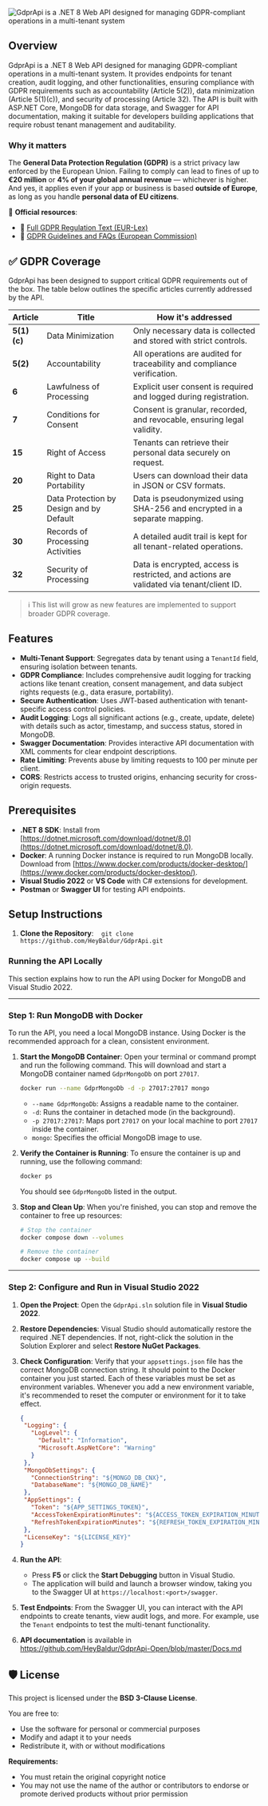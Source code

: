 ![GdprApi is a .NET 8 Web API designed for managing GDPR-compliant operations in a multi-tenant system](https://github.com/user-attachments/assets/0b4e40a2-a788-4e28-9b2b-f9b63d6fdf6c)

## Overview
GdprApi is a .NET 8 Web API designed for managing GDPR-compliant operations in a multi-tenant system. It provides endpoints for tenant creation, audit logging, and other functionalities, ensuring compliance with GDPR requirements such as accountability (Article 5(2)), data minimization (Article 5(1)(c)), and security of processing (Article 32). The API is built with ASP.NET Core, MongoDB for data storage, and Swagger for API documentation, making it suitable for developers building applications that require robust tenant management and auditability.

### Why it matters

The **General Data Protection Regulation (GDPR)** is a strict privacy law enforced by the European Union. Failing to comply can lead to fines of up to **€20 million** or **4% of your global annual revenue** — whichever is higher. And yes, it applies even if your app or business is based **outside of Europe**, as long as you handle **personal data of EU citizens**.

🔗 **Official resources**:

* 📘 [Full GDPR Regulation Text (EUR-Lex)](https://eur-lex.europa.eu/eli/reg/2016/679/oj)
* 📄 [GDPR Guidelines and FAQs (European Commission)](https://commission.europa.eu/law/law-topic/data-protection_en)

## ✅ GDPR Coverage

GdprApi has been designed to support critical GDPR requirements out of the box. The table below outlines the specific articles currently addressed by the API.

| Article | Title                                              | How it's addressed |
|---------|----------------------------------------------------|---------------------|
| **5(1)(c)** | Data Minimization                                 | Only necessary data is collected and stored with strict controls. |
| **5(2)**     | Accountability                                     | All operations are audited for traceability and compliance verification. |
| **6**        | Lawfulness of Processing                          | Explicit user consent is required and logged during registration. |
| **7**        | Conditions for Consent                            | Consent is granular, recorded, and revocable, ensuring legal validity. |
| **15**       | Right of Access                                   | Tenants can retrieve their personal data securely on request. |
| **20**       | Right to Data Portability                         | Users can download their data in JSON or CSV formats. |
| **25**       | Data Protection by Design and by Default          | Data is pseudonymized using SHA-256 and encrypted in a separate mapping. |
| **30**       | Records of Processing Activities                  | A detailed audit trail is kept for all tenant-related operations. |
| **32**       | Security of Processing                            | Data is encrypted, access is restricted, and actions are validated via tenant/client ID. |

> ℹ️ This list will grow as new features are implemented to support broader GDPR coverage.

## Features
- **Multi-Tenant Support**: Segregates data by tenant using a `TenantId` field, ensuring isolation between tenants.
- **GDPR Compliance**: Includes comprehensive audit logging for tracking actions like tenant creation, consent management, and data subject rights requests (e.g., data erasure, portability).
- **Secure Authentication**: Uses JWT-based authentication with tenant-specific access control policies.
- **Audit Logging**: Logs all significant actions (e.g., create, update, delete) with details such as actor, timestamp, and success status, stored in MongoDB.
- **Swagger Documentation**: Provides interactive API documentation with XML comments for clear endpoint descriptions.
- **Rate Limiting**: Prevents abuse by limiting requests to 100 per minute per client.
- **CORS**: Restricts access to trusted origins, enhancing security for cross-origin requests.

## Prerequisites
- **.NET 8 SDK**: Install from [https://dotnet.microsoft.com/download/dotnet/8.0](https://dotnet.microsoft.com/download/dotnet/8.0).
- **Docker**: A running Docker instance is required to run MongoDB locally. Download from [https://www.docker.com/products/docker-desktop/](https://www.docker.com/products/docker-desktop/).
- **Visual Studio 2022** or **VS Code** with C# extensions for development.
- **Postman** or **Swagger UI** for testing API endpoints.

## Setup Instructions
1. **Clone the Repository**:
   ``` git clone https://github.com/HeyBaldur/GdprApi.git ```

### Running the API Locally
This section explains how to run the API using Docker for MongoDB and Visual Studio 2022.

---

### Step 1: Run MongoDB with Docker
To run the API, you need a local MongoDB instance. Using Docker is the recommended approach for a clean, consistent environment.

1.  **Start the MongoDB Container**: Open your terminal or command prompt and run the following command. This will download and start a MongoDB container named `GdprMongoDb` on port `27017`.

    ```bash
    docker run --name GdprMongoDb -d -p 27017:27017 mongo
    ```

    - `--name GdprMongoDb`: Assigns a readable name to the container.
    - `-d`: Runs the container in detached mode (in the background).
    - `-p 27017:27017`: Maps port `27017` on your local machine to port `27017` inside the container.
    - `mongo`: Specifies the official MongoDB image to use.

2.  **Verify the Container is Running**: To ensure the container is up and running, use the following command:

    ```bash
    docker ps
    ```

    You should see `GdprMongoDb` listed in the output.

3.  **Stop and Clean Up**: When you're finished, you can stop and remove the container to free up resources:

    ```bash
    # Stop the container
    docker compose down --volumes

    # Remove the container
    docker compose up --build
    ```
    
---

### Step 2: Configure and Run in Visual Studio 2022
1.  **Open the Project**: Open the `GdprApi.sln` solution file in **Visual Studio 2022**.

2.  **Restore Dependencies**: Visual Studio should automatically restore the required .NET dependencies. If not, right-click the solution in the Solution Explorer and select **Restore NuGet Packages**.

3.  **Check Configuration**: Verify that your `appsettings.json` file has the correct MongoDB connection string. It should point to the Docker container you just started. Each of these variables must be set as environment variables. Whenever you add a new environment variable, it's recommended to reset the computer or environment for it to take effect.

    ```json
    {
     "Logging": {
       "LogLevel": {
         "Default": "Information",
         "Microsoft.AspNetCore": "Warning"
       }
     },
     "MongoDbSettings": {
       "ConnectionString": "${MONGO_DB_CNX}",
       "DatabaseName": "${MONGO_DB_NAME}"
     },
     "AppSettings": {
       "Token": "${APP_SETTINGS_TOKEN}",
       "AccessTokenExpirationMinutes": "${ACCESS_TOKEN_EXPIRATION_MINUTES}",
       "RefreshTokenExpirationMinutes": "${REFRESH_TOKEN_EXPIRATION_MINUTES}"
     },
     "LicenseKey": "${LICENSE_KEY}"
    }
    ```

4.  **Run the API**:
    -   Press **F5** or click the **Start Debugging** button in Visual Studio.
    -   The application will build and launch a browser window, taking you to the Swagger UI at `https://localhost:<port>/swagger`.

5.  **Test Endpoints**: From the Swagger UI, you can interact with the API endpoints to create tenants, view audit logs, and more. For example, use the `Tenant` endpoints to test the multi-tenant functionality.
6.  **API documentation** is available in https://github.com/HeyBaldur/GdprApi-Open/blob/master/Docs.md

## 🛡️ License

This project is licensed under the **BSD 3-Clause License**.

You are free to:

- Use the software for personal or commercial purposes  
- Modify and adapt it to your needs  
- Redistribute it, with or without modifications  

**Requirements:**

- You must retain the original copyright notice  
- You may not use the name of the author or contributors to endorse or promote derived products without prior permission  

